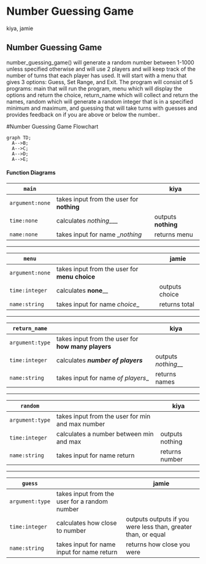 # Number Guessing Game
kiya, jamie

## Number Guessing Game
number_guessing_game() will generate a random number between 1-1000 unless specified otherwise and will use 2 players and will keep track of the number of turns that each player has used. It will start with a menu that gives 3 options: Guess, Set Range, and Exit. The program will consist of 5 programs: main that will run the program, menu which will display the options and return the choice, return_name which will collect and return the names, random which will generate a random integer that is in a specified minimum and maximum, and guessing that will take turns with guesses and provides feedback on if you are above or below the number.. 

#Number Guessing Game
 Flowchart
```mermaid
graph TD;
  A-->B;
  A-->C;
  A-->D;
  A-->E;
```

#### Function Diagrams

| `main`    |               |  kiya     |
| ------------------ | ------------- | ------------ |
| `argument:none`    | takes input from the user for __nothing__  |              |
| `time:none`     | calculates _nothing____  | outputs __nothing__             |
| `name:none`      | takes input for name __nothing_ | returns menu |
***
| `menu`    |               |     jamie   |
| ------------------ | ------------- | ------------ |
| `argument:none`    | takes input from the user for __menu choice__  |              |
| `time:integer`     | calculates __none____  | outputs choice            |
| `name:string`      | takes input for name _choice__ | returns total |
***
| `return_name`    |               |     kiya   |
| ------------------ | ------------- | ------------ |
| `argument:type`    | takes input from the user for __how many players__  |              |
| `time:integer`     | calculates ___number of players___  | outputs _nothing___             |
| `name:string`      | takes input for name _of players__ | returns names |
***
| `random`    |               |     kiya   |
| ------------------ | ------------- | ------------ |
| `argument:type`    | takes input from the user for min and max number  |              |
| `time:integer`     | calculates a number between min and max  | outputs nothing            |
| `name:string`      | takes input for name return | returns number  |
***
| `guess`    |               |     jamie   |
| ------------------ | ------------- | ----------- |
| `argument:type`    | takes input from the user for a random number  |              |
| `time:integer`     | calculates how close to number  | outputs outputs if you were less than, greater than, or equal         |
| `name:string`      | takes input for name input for name return | returns how close you were |

